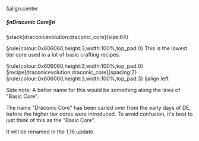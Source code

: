 §align:center
##### §nDraconic Core§n

§stack[draconicevolution:draconic_core]{size:64}

§rule{colour:0x606060,height:3,width:100%,top_pad:0}
This is the lowest tier core used in a lot of basic crafting recipes.

§rule{colour:0x606060,height:3,width:100%,top_pad:0}
§recipe[draconicevolution:draconic_core]{spacing:2}
§rule{colour:0x606060,height:3,width:100%,top_pad:3}
§align:left

Side note: A better name for this would be something along the lines of "Basic Core".

The name "Draconic Core" has been caried over from the early days of DE, before the higher tier cores were introduced.  To avoid confusion, it's best to just think of this as the "Basic Core".

It will be renamed in the 1.16 update.